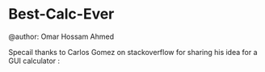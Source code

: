 # Best-Calc-Ever

@author: Omar Hossam Ahmed

Specail thanks to Carlos Gomez on stackoverflow for sharing his idea for a GUI calculator :
